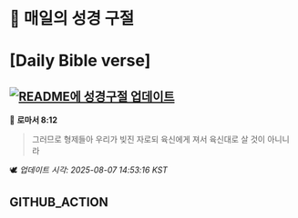 # 🙏 매일의 성경 구절
# [Daily Bible verse]
## [![README에 성경구절 업데이트](https://github.com/DONGSUKA/first_test/actions/workflows/update-readme-bible.yml/badge.svg)](https://github.com/DONGSUKA/first_test/actions/workflows/update-readme-bible.yml)
<!-- START_BIBLE_VERSE -->
📖 **로마서 8:12**
> 그러므로 형제들아 우리가 빚진 자로되 육신에게 져서 육신대로 살 것이 아니니라

🕊️ _업데이트 시각: 2025-08-07 14:53:16 KST_
  <!-- END_BIBLE_VERSE -->
## GITHUB_ACTION
